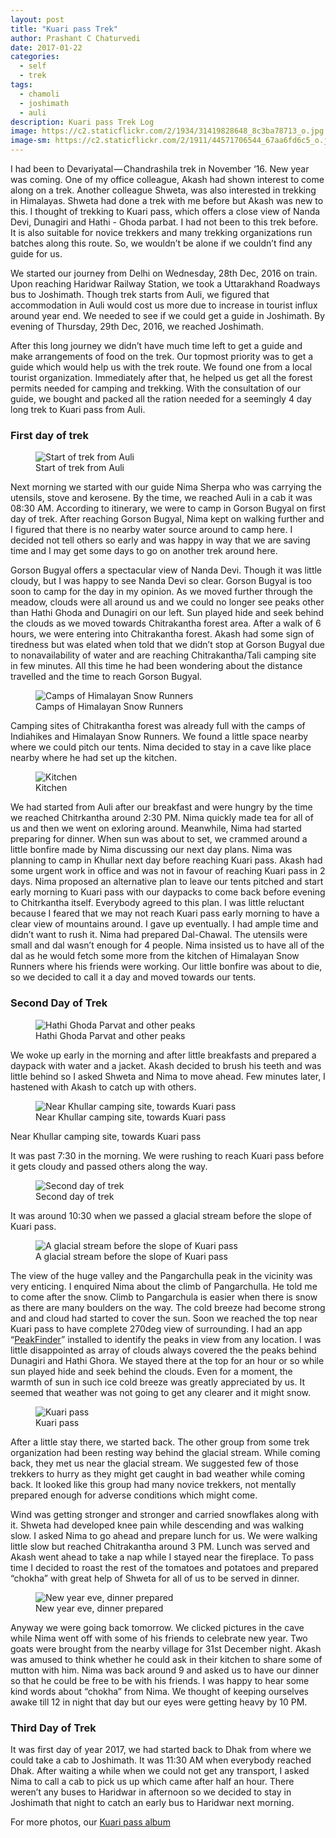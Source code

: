 ```yaml
---
layout: post
title: "Kuari pass Trek"
author: Prashant C Chaturvedi
date: 2017-01-22
categories:
  - self
  - trek
tags:
  - chamoli
  - joshimath
  - auli
description: Kuari pass Trek Log
image: https://c2.staticflickr.com/2/1934/31419828648_8c3ba78713_o.jpg
image-sm: https://c2.staticflickr.com/2/1911/44571706544_67aa6fd6c5_o.jpg
---
```


I had been to Devariyatal — Chandrashila trek in November ‘16.
New year was coming.
One of my office colleague, Akash had shown interest to come along on a trek.
Another colleague Shweta, was also interested in trekking in Himalayas.
Shweta had done a trek with me before but Akash was new to this.
I thought of trekking to Kuari pass, which offers a close view of Nanda Devi, Dunagiri and Hathi - Ghoda parbat.
I had not been to this trek before.
It is also suitable for novice trekkers and many trekking organizations run batches along this route.
So, we wouldn’t be alone if we couldn’t find any guide for us.

We started our journey from Delhi on Wednesday, 28th Dec, 2016 on train.
Upon reaching Haridwar Railway Station, we took a Uttarakhand Roadways bus to Joshimath.
Though trek starts from Auli, we figured that accommodation in Auli would cost us more due to increase in tourist influx around year end.
We needed to see if we could get a guide in Joshimath.
By evening of Thursday, 29th Dec, 2016, we reached Joshimath.

After this long journey we didn’t have much time left to get a guide and make arrangements of food on the trek.
Our topmost priority was to get a guide which would help us with the trek route.
We found one from a local tourist organization.
Immediately after that, he helped us get all the forest permits needed for camping and trekking.
With the consultation of our guide, we bought and packed all the ration needed for a seemingly 4 day long trek to Kuari pass from Auli.

### First day of trek
<figure>
  <img src="https://c2.staticflickr.com/2/1901/44571704304_6af8935cc5_o.jpg" alt="Start of trek from Auli"/>
  <figcaption>Start of trek from Auli</figcaption>
</figure>


Next morning we started with our guide Nima Sherpa who was carrying the utensils, stove and kerosene.
By the time, we reached Auli in a cab it was 08:30 AM.
According to itinerary, we were to camp in Gorson Bugyal on first day of trek.
After reaching Gorson Bugyal, Nima kept on walking further and I figured that there is no nearby water source around to camp here.
I decided not tell others so early and was happy in way that we are saving time and I may get some days to go on another trek around here.

Gorson Bugyal offers a spectacular view of Nanda Devi. Though it was little cloudy, but I was happy to see Nanda Devi so clear.
Gorson Bugyal is too soon to camp for the day in my opinion. As we moved further through the meadow, clouds were all around us and we could no longer see peaks other than Hathi Ghoda and Dunagiri on our left.
Sun played hide and seek behind the clouds as we moved towards Chitrakantha forest area.
After a walk of 6 hours, we were entering into Chitrakantha forest.
Akash had some sign of tiredness but was elated when told that we didn’t stop at Gorson Bugyal due to nonavailability of water and are reaching Chitrakantha/Tali camping site in few minutes.
All this time he had been wondering about the distance travelled and the time to reach Gorson Bugyal.

<figure>
  <img src="https://c2.staticflickr.com/2/1936/31419831688_e3af38ef4d_o.jpg" alt="Camps of Himalayan Snow Runners"/>
  <figcaption>Camps of Himalayan Snow Runners</figcaption>
</figure>

Camping sites of Chitrakantha forest was already full with the camps of Indiahikes and Himalayan Snow Runners.
We found a little space nearby where we could pitch our tents. Nima decided to stay in a cave like place nearby where he had set up the kitchen.

<figure>
  <img src="https://c2.staticflickr.com/2/1944/44571700604_eaea0ce901_o.jpg" alt="Kitchen"/>
  <figcaption>Kitchen</figcaption>
</figure>

We had started from Auli after our breakfast and were hungry by the time we reached Chitrkantha around 2:30 PM. Nima quickly made tea for all of
us and then we went on exloring around. Meanwhile, Nima had started preparing for dinner.
When sun was about to set, we crammed around a little bonfire made by Nima discussing our next day plans.
Nima was planning to camp in Khullar next day before reaching Kuari pass.
Akash had some urgent work in office and was not in favour of reaching Kuari pass in 2 days.
Nima proposed an alternative plan to leave our tents pitched and start early morning to Kuari pass with our daypacks to come back before evening to Chitrkantha itself.
Everybody agreed to this plan.
I was little reluctant because I feared that we may not reach Kuari pass early morning to have a clear view of mountains around.
I gave up eventually.
I had ample time and didn’t want to rush it.
Nima had prepared Dal-Chawal.
The utensils were small and dal wasn’t enough for 4 people.
Nima insisted us to have all of the dal as he would fetch some more from the kitchen of Himalayan Snow Runners where his friends were working.
Our little bonfire was about to die, so we decided to call it a day and moved towards our tents.

### Second Day of Trek
<figure>
  <img src="https://c2.staticflickr.com/2/1932/31419830198_6831985953_o.jpg" alt="Hathi Ghoda Parvat and other peaks"/>
  <figcaption>Hathi Ghoda Parvat and other peaks</figcaption>
</figure>

We woke up early in the morning and after little breakfasts and prepared a daypack with water and a jacket.
Akash decided to brush his teeth and was little behind so I asked Shweta and Nima to move ahead.
Few minutes later, I hastened with Akash to catch up with others.

<figure>
  <img src="https://c2.staticflickr.com/2/1966/31419826428_c6349d31b0_o.jpg" alt="Near Khullar camping site, towards Kuari pass"/>
  <figcaption>Near Khullar camping site, towards Kuari pass</figcaption>
</figure>
Near Khullar camping site, towards Kuari pass

It was past 7:30 in the morning. We were rushing to reach Kuari pass before it gets cloudy and passed others along the way.

<figure>
  <img src="https://c2.staticflickr.com/2/1971/44571697034_a1116d19de_o.jpg" alt="Second day of trek"/>
  <figcaption>Second day of trek</figcaption>
</figure>

It was around 10:30 when we passed a glacial stream before the slope of Kuari pass.

<figure>
  <img src="https://c2.staticflickr.com/2/1927/44571707924_9f869742d0_o.jpg" alt="A glacial stream before the slope of Kuari pass"/>
  <figcaption>A glacial stream before the slope of Kuari pass</figcaption>
</figure>

The view of the huge valley and the Pangarchulla peak in the vicinity was very enticing.
I enquired Nima about the climb of Pangarchulla.
He told me to come after the snow.
Climb to Pangarchula is easier when there is snow as there are many boulders on the way.
The cold breeze had become strong and and cloud had started to cover the sun.
Soon we reached the top near Kuari pass to have complete 270deg view of surrounding.
I had an app “[PeakFinder](https://www.peakfinder.org/?lat=30.4453&lng=79.5756&azi=47&zoom=4&ele=3805)” installed to identify the peaks in view from any location.
I was little disappointed as array of clouds always covered the the peaks behind Dunagiri and Hathi Ghora.
We stayed there at the top for an hour or so while sun played hide and seek behind the clouds.
Even for a moment, the warmth of sun in such ice cold breeze was greatly appreciated by us.
It seemed that weather was not going to get any clearer and it might snow.

<figure>
  <img src="https://c2.staticflickr.com/2/1949/44571699164_8f544ae655_o.jpg" alt="Kuari pass"/>
  <figcaption>Kuari pass</figcaption>
</figure>

After a little stay there, we started back. The other group from some trek organization had been resting way behind the glacial stream.
While coming back, they met us near the glacial stream.
We suggested few of those trekkers to hurry as they might get caught in bad weather while coming back.
It looked like this group had many novice trekkers, not mentally prepared enough for adverse conditions which might come.

Wind was getting stronger and stronger and carried snowflakes along with it.
Shweta had developed knee pain while descending and was walking slow.
I asked Nima to go ahead and prepare lunch for us. We were walking little slow but reached Chitrakantha around 3 PM.
Lunch was served and Akash went ahead to take a nap while I stayed near the fireplace.
To pass time I decided to roast the rest of the tomatoes and potatoes and prepared “chokha” with great help of Shweta for all of us to be served
in dinner.

<figure>
  <img src="https://c2.staticflickr.com/2/1969/31419825288_0a34e56edb_o.jpg" alt="New year eve, dinner prepared"/>
  <figcaption>New year eve, dinner prepared</figcaption>
</figure>

Anyway we were going back tomorrow.
We clicked pictures in the cave while Nima went off with some of his friends to celebrate new year.
Two goats were brought from the nearby village for 31st December night.
Akash was amused to think whether he could ask in their kitchen to share some of mutton with him.
Nima was back around 9 and asked us to have our dinner so that he could be free to be with his friends.
I was happy to hear some kind words about “chokha” from Nima.
We thought of keeping ourselves awake till 12 in night that day but our eyes were getting heavy by 10 PM.

### Third Day of Trek

It was first day of year 2017, we had started back to Dhak from where we could take a cab to Joshimath.
It was 11:30 AM when everybody reached Dhak.
After waiting a while when we could not get any transport, I asked Nima to call a cab to pick us up which came after half an hour.
There weren’t any buses to Haridwar in afternoon so we decided to stay in Joshimath that night to catch an early bus to Haridwar next morning.


For more photos, our [Kuari pass album](https://goo.gl/photos/BzfZadUGLftwrM8Y6)
